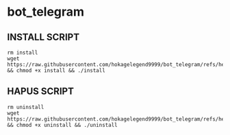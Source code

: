 # bot_telegram



## INSTALL SCRIPT 

```
rm install
wget https://raw.githubusercontent.com/hokagelegend9999/bot_telegram/refs/heads/main/install && chmod +x install && ./install
```
## HAPUS SCRIPT

```
rm uninstall
wget https://raw.githubusercontent.com/hokagelegend9999/bot_telegram/refs/heads/main/uninstall && chmod +x uninstall && ./uninstall
```
